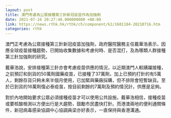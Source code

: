 ```yaml
---
layout: post
title: 澳門考慮為公眾接種第三針新冠疫苗作為加強劑
date: 2021-07-16 20:27:48.000000000 +08:00
link: https://news.rthk.hk/rthk/ch/component/k2/1601184-20210716.htm
categories: rthk
---
```


澳門正考慮為公眾接種第三針新冠疫苗加強劑，政府醫院醫務主任戴華浩表示，因應全球疫苗接種趨勢，已開始收集數據和考慮何時、是否混打，及為哪類人群接種第三針加強劑的研究。

戴華浩說，安排接種第三針亦會考慮疫苗供應的情況，以近期澳門人較踴躍接種，之前預訂和到貨的50萬劑國藥疫苗，已接種了37萬劑，加上已預約打針的有5萬人，剩餘存貨只夠未來半個月使用，已加緊與藥廠採購，但不排除會短暫缺貨。至於已到貨的16萬劑復必泰疫苗，按目前剩餘的7萬劑及預約情況計，供應是足夠。

對於內地開始要求公眾必須接種疫苗才可以使用公共設施，戴華浩相信，接種疫苗或要核酸檢測以方便出行是大趨勢，鼓勵市民盡快打針。而港澳兩地的便利通關條件，新冠病毒感染協調中心協調員梁亦好表示，一直保持與香港溝通。
